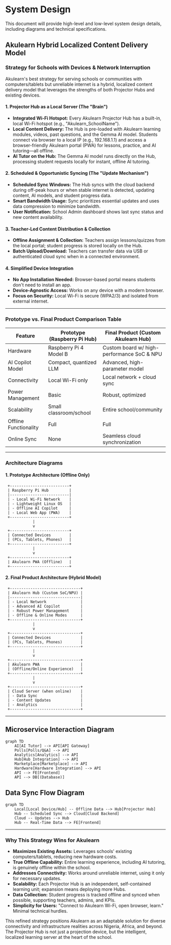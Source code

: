 # System Design

This document will provide high-level and low-level system design details, including diagrams and technical specifications.


## Akulearn Hybrid Localized Content Delivery Model

### Strategy for Schools with Devices & Network Interruption

Akulearn's best strategy for serving schools or communities with computers/tablets but unreliable internet is a hybrid, localized content delivery model that leverages the strengths of both Projector Hubs and existing devices.

#### 1. Projector Hub as a Local Server (The "Brain")
* **Integrated Wi-Fi Hotspot:** Every Akulearn Projector Hub has a built-in, local Wi-Fi hotspot (e.g., "Akulearn_SchoolName").
* **Local Content Delivery:** The Hub is pre-loaded with Akulearn learning modules, videos, past questions, and the Gemma AI model. Students connect via browser to a local IP (e.g., 192.168.1.1) and access a browser-friendly Akulearn portal (PWA) for lessons, practice, and AI tutoring—all offline.
* **AI Tutor on the Hub:** The Gemma AI model runs directly on the Hub, processing student requests locally for instant, offline AI tutoring.

#### 2. Scheduled & Opportunistic Syncing (The "Update Mechanism")
* **Scheduled Sync Windows:** The Hub syncs with the cloud backend during off-peak hours or when stable internet is detected, updating content, AI models, and student progress data.
* **Smart Bandwidth Usage:** Sync prioritizes essential updates and uses data compression to minimize bandwidth.
* **User Notification:** School Admin dashboard shows last sync status and new content availability.

#### 3. Teacher-Led Content Distribution & Collection
* **Offline Assignment & Collection:** Teachers assign lessons/quizzes from the local portal; student progress is stored locally on the Hub.
* **Batch Upload/Download:** Teachers can transfer data via USB or authenticated cloud sync when in a connected environment.

#### 4. Simplified Device Integration
* **No App Installation Needed:** Browser-based portal means students don't need to install an app.
* **Device-Agnostic Access:** Works on any device with a modern browser.
* **Focus on Security:** Local Wi-Fi is secure (WPA2/3) and isolated from external internet.

---

### Prototype vs. Final Product Comparison Table

| Feature                | Prototype (Raspberry Pi Hub)      | Final Product (Custom Akulearn Hub) |
|------------------------|-----------------------------------|-------------------------------------|
| Hardware               | Raspberry Pi 4 Model B            | Custom board w/ high-performance SoC & NPU |
| AI Copilot Model       | Compact, quantized LLM            | Advanced, high-parameter model      |
| Connectivity           | Local Wi-Fi only                  | Local network + cloud sync          |
| Power Management       | Basic                             | Robust, optimized                   |
| Scalability            | Small classroom/school            | Entire school/community             |
| Offline Functionality  | Full                              | Full                               |
| Online Sync            | None                              | Seamless cloud synchronization      |

---

### Architecture Diagrams

#### 1. Prototype Architecture (Offline Only)

```
 +--------------------------+
 | Raspberry Pi Hub         |
 |--------------------------|
 | - Local Wi-Fi Network    |
 | - Lightweight Linux OS   |
 | - Offline AI Copilot     |
 | - Local Web App (PWA)    |
 +--------------------------+
			|
			v
 +--------------------------+
 | Connected Devices        |
 | (PCs, Tablets, Phones)   |
 +--------------------------+
			|
			v
 +--------------------------+
 | Akulearn PWA (Offline)   |
 +--------------------------+
```

#### 2. Final Product Architecture (Hybrid Model)

```
 +-------------------------------+
 | Akulearn Hub (Custom SoC/NPU) |
 |-------------------------------|
 | - Local Network               |
 | - Advanced AI Copilot         |
 | - Robust Power Management     |
 | - Offline & Online Modes      |
 +-------------------------------+
			|
			v
 +-------------------------------+
 | Connected Devices             |
 | (PCs, Tablets, Phones)        |
 +-------------------------------+
			|
			v
 +-------------------------------+
 | Akulearn PWA                  |
 | (Offline/Online Experience)   |
 +-------------------------------+
			|
			v
 +-------------------------------+
 | Cloud Server (when online)    |
 | - Data Sync                   |
 | - Content Updates             |
 | - Analytics                   |
 +-------------------------------+
```

---

## Microservice Interaction Diagram

```mermaid
graph TD
    AI[AI Tutor] --> API[API Gateway]
    Polls[Polls/Q&A] --> API
    Analytics[Analytics] --> API
    Hub[Hub Integration] --> API
    Marketplace[Marketplace] --> API
    Hardware[Hardware Integration] --> API
    API --> FE[Frontend]
    API --> DB[(Database)]
```

## Data Sync Flow Diagram

```mermaid
graph TD
    Local[Local Device/Hub] -- Offline Data --> Hub[Projector Hub]
    Hub -- Scheduled Sync --> Cloud[Cloud Backend]
    Cloud -- Updates --> Hub
    Hub -- Real-Time Data --> FE[Frontend]
```

---

### Why This Strategy Wins for Akulearn

* **Maximizes Existing Assets:** Leverages schools' existing computers/tablets, reducing new hardware costs.
* **True Offline Capability:** Entire learning experience, including AI tutoring, is genuinely offline within the school.
* **Addresses Connectivity:** Works around unreliable internet, using it only for necessary updates.
* **Scalability:** Each Projector Hub is an independent, self-contained learning unit; expansion means deploying more Hubs.
* **Data Collection:** Student progress is tracked offline and synced when possible, supporting teachers, admins, and KPIs.
* **Simplicity for Users:** "Connect to Akulearn Wi-Fi, open browser, learn." Minimal technical hurdles.

This refined strategy positions Akulearn as an adaptable solution for diverse connectivity and infrastructure realities across Nigeria, Africa, and beyond. The Projector Hub is not just a projection device, but the intelligent, localized learning server at the heart of the school.
